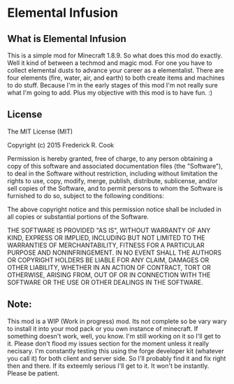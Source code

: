 # Elemental Infusion

## What is Elemental Infusion
This is a simple mod for Minecraft 1.8.9. So what does this mod do exactly. Well it kind of between a techmod and magic mod. For one you have to collect elemental dusts to advance your career as a elementalist. There are four elements (fire, water, air, and earth) to both create items and machines to do stuff. Because I'm in the early stages of this mod I'm not really sure what I'm going to add. Plus my objective with this mod is to have fun. :)

## License

The MIT License (MIT)

Copyright (c) 2015 Frederick R. Cook

Permission is hereby granted, free of charge, to any person obtaining a copy
of this software and associated documentation files (the "Software"), to deal
in the Software without restriction, including without limitation the rights
to use, copy, modify, merge, publish, distribute, sublicense, and/or sell
copies of the Software, and to permit persons to whom the Software is
furnished to do so, subject to the following conditions:

The above copyright notice and this permission notice shall be included in
all copies or substantial portions of the Software.

THE SOFTWARE IS PROVIDED "AS IS", WITHOUT WARRANTY OF ANY KIND, EXPRESS OR
IMPLIED, INCLUDING BUT NOT LIMITED TO THE WARRANTIES OF MERCHANTABILITY,
FITNESS FOR A PARTICULAR PURPOSE AND NONINFRINGEMENT. IN NO EVENT SHALL THE
AUTHORS OR COPYRIGHT HOLDERS BE LIABLE FOR ANY CLAIM, DAMAGES OR OTHER
LIABILITY, WHETHER IN AN ACTION OF CONTRACT, TORT OR OTHERWISE, ARISING FROM,
OUT OF OR IN CONNECTION WITH THE SOFTWARE OR THE USE OR OTHER DEALINGS IN
THE SOFTWARE.

## Note:
This mod is a WIP (Work in progress) mod. Its not complete so be vary wary 
to install it into your mod pack or you own instance of minecraft. If something
doesn't work, well, you know. I'm still working on it so I'll get to it. Please
don't flood my issues section for the moment unless it really necisary. I'm 
constantly testing this using the forge developer kit (whatever you call it) for
both client and server side. So I'll probably find it and fix right then and there.
If its exteemly serious I'll get to it. It won't be instantly. Please be patient.